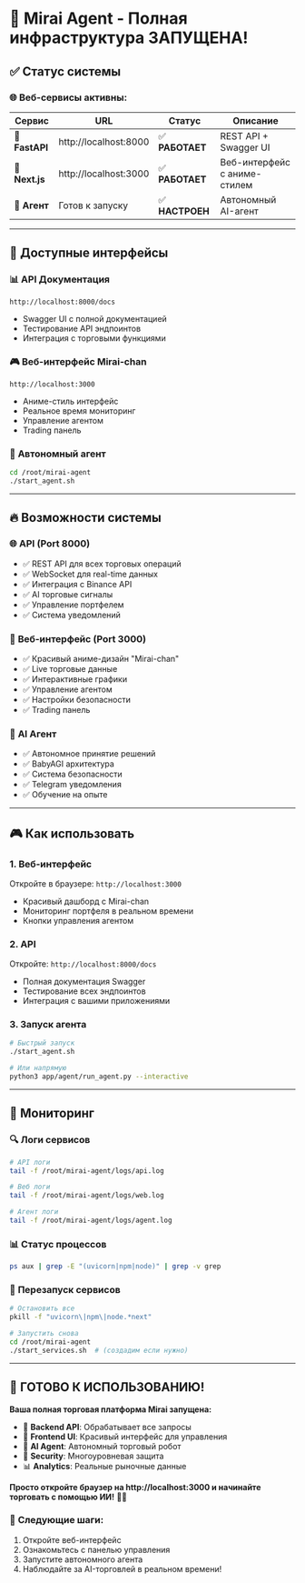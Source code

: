 # 🚀 Mirai Agent - Полная инфраструктура ЗАПУЩЕНА!

## ✅ Статус системы

### 🌐 **Веб-сервисы активны:**

| Сервис | URL | Статус | Описание |
|--------|-----|--------|----------|
| 🔧 **FastAPI** | http://localhost:8000 | ✅ **РАБОТАЕТ** | REST API + Swagger UI |
| 🎨 **Next.js** | http://localhost:3000 | ✅ **РАБОТАЕТ** | Веб-интерфейс с аниме-стилем |
| 🤖 **Агент** | Готов к запуску | ✅ **НАСТРОЕН** | Автономный AI-агент |

---

## 🎯 Доступные интерфейсы

### 📊 **API Документация** 
```
http://localhost:8000/docs
```
- Swagger UI с полной документацией
- Тестирование API эндпоинтов
- Интеграция с торговыми функциями

### 🎮 **Веб-интерфейс Mirai-chan**
```
http://localhost:3000
```
- Аниме-стиль интерфейс
- Реальное время мониторинг
- Управление агентом
- Trading панель

### 🤖 **Автономный агент**
```bash
cd /root/mirai-agent
./start_agent.sh
```

---

## 🔥 Возможности системы

### 🌐 **API (Port 8000)**
- ✅ REST API для всех торговых операций
- ✅ WebSocket для real-time данных  
- ✅ Интеграция с Binance API
- ✅ AI торговые сигналы
- ✅ Управление портфелем
- ✅ Система уведомлений

### 🎨 **Веб-интерфейс (Port 3000)**
- ✅ Красивый аниме-дизайн "Mirai-chan"
- ✅ Live торговые данные
- ✅ Интерактивные графики
- ✅ Управление агентом
- ✅ Настройки безопасности
- ✅ Trading панель

### 🤖 **AI Агент**
- ✅ Автономное принятие решений
- ✅ BabyAGI архитектура
- ✅ Система безопасности
- ✅ Telegram уведомления
- ✅ Обучение на опыте

---

## 🎮 Как использовать

### 1. **Веб-интерфейс**
Откройте в браузере: `http://localhost:3000`
- Красивый дашборд с Mirai-chan
- Мониторинг портфеля в реальном времени
- Кнопки управления агентом

### 2. **API**
Откройте: `http://localhost:8000/docs`
- Полная документация Swagger
- Тестирование всех эндпоинтов
- Интеграция с вашими приложениями

### 3. **Запуск агента**
```bash
# Быстрый запуск
./start_agent.sh

# Или напрямую
python3 app/agent/run_agent.py --interactive
```

---

## 📱 Мониторинг

### 🔍 **Логи сервисов**
```bash
# API логи
tail -f /root/mirai-agent/logs/api.log

# Веб логи  
tail -f /root/mirai-agent/logs/web.log

# Агент логи
tail -f /root/mirai-agent/logs/agent.log
```

### 📊 **Статус процессов**
```bash
ps aux | grep -E "(uvicorn|npm|node)" | grep -v grep
```

### 🔄 **Перезапуск сервисов**
```bash
# Остановить все
pkill -f "uvicorn\|npm\|node.*next"

# Запустить снова
cd /root/mirai-agent
./start_services.sh  # (создадим если нужно)
```

---

## 🎉 **ГОТОВО К ИСПОЛЬЗОВАНИЮ!**

**Ваша полная торговая платформа Mirai запущена:**

- 🔧 **Backend API**: Обрабатывает все запросы
- 🎨 **Frontend UI**: Красивый интерфейс для управления  
- 🤖 **AI Agent**: Автономный торговый робот
- 🔐 **Security**: Многоуровневая защита
- 📊 **Analytics**: Реальные рыночные данные

**Просто откройте браузер на http://localhost:3000 и начинайте торговать с помощью ИИ!** 🚀✨

### 🎯 **Следующие шаги:**
1. Откройте веб-интерфейс
2. Ознакомьтесь с панелью управления  
3. Запустите автономного агента
4. Наблюдайте за AI-торговлей в реальном времени!
